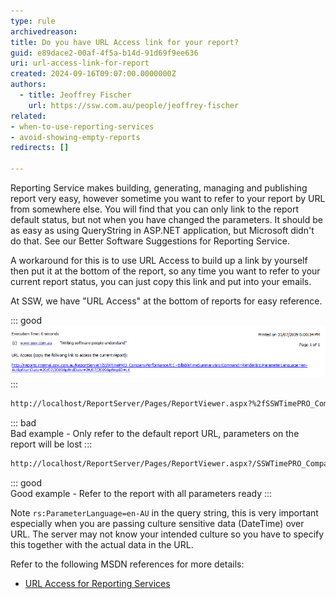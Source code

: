 ```yaml
---
type: rule
archivedreason:
title: Do you have URL Access link for your report?
guid: e89dace2-00af-4f5a-b14d-91d69f9ee636
uri: url-access-link-for-report
created: 2024-09-16T09:07:00.0000000Z
authors: 
  - title: Jeoffrey Fischer
    url: https://ssw.com.au/people/jeoffrey-fischer
related:
- when-to-use-reporting-services
- avoid-showing-empty-reports
redirects: []

---
```


Reporting Service makes building, generating, managing and publishing report very easy, however sometime you want to refer to your report by URL from somewhere else. You will find that you can only link to the report default status, but not when you have changed the parameters. It should be as easy as using QueryString in ASP.NET application, but Microsoft didn't do that. See our Better Software Suggestions for Reporting Service.

<!--endintro-->

A workaround for this is to use URL Access to build up a link by yourself then put it at the bottom of the report, so any time you want to refer to your current report status, you can just copy this link and put into your emails.

At SSW, we have "URL Access" at the bottom of reports for easy reference.

::: good  
![Figure: Good example - URL Access link for quick reference at the bottom of report](BetterRS_URLAccess.jpg)
:::

``` html
http://localhost/ReportServer/Pages/ReportViewer.aspx?%2fSSWTimePRO_CompanyPerformance%2f01+-+BillableTimeSummary&rs:Command=Render
```

::: bad  
Bad example - Only refer to the default report URL, parameters on the report will be lost
:::

``` html
http://localhost/ReportServer/Pages/ReportViewer.aspx?/SSWTimePRO_CompanyPerformance/01%20-%20BillableTimeSummary&rs:Command=Render&rs:ParameterLanguage=en-AU&pStartDate=1/06/2009&pEndDate=7/06/2009&pEmpID=ALZ
```

::: good  
Good example - Refer to the report with all parameters ready
:::

Note `rs:ParameterLanguage=en-AU` in the query string, this is very important especially when you are passing culture sensitive data (DateTime) over URL. The server may not know your intended culture so you have to specify this together with the actual data in the URL.

Refer to the following MSDN references for more details:

* [URL Access for Reporting Services](https://learn.microsoft.com/en-us/sql/reporting-services/url-access-ssrs?view=sql-server-ver16&redirectedfrom=MSDN&WT.mc_id=DP-MVP-33518)

